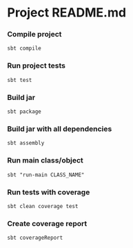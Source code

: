 
# Project README.md

### Compile project
```
sbt compile
```

### Run project tests
```
sbt test
```

### Build jar
```
sbt package
```

### Build jar with all dependencies
```
sbt assembly
```

### Run main class/object
```
sbt "run-main CLASS_NAME"
```

### Run tests with coverage
```
sbt clean coverage test
```

### Create coverage report
```
sbt coverageReport
```
